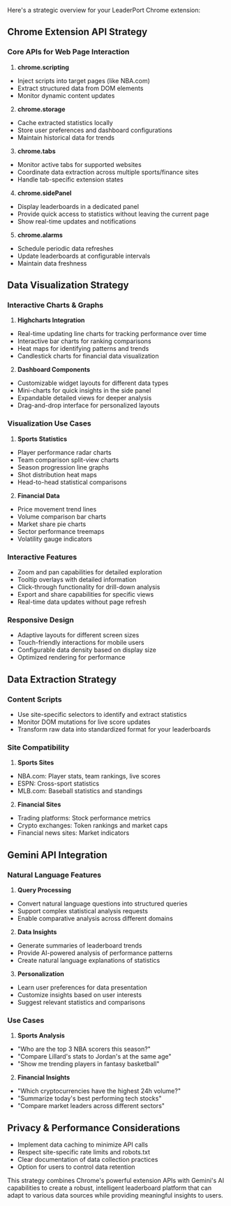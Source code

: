 Here's a strategic overview for your LeaderPort Chrome extension:

## Chrome Extension API Strategy

### Core APIs for Web Page Interaction
1. **chrome.scripting**
- Inject scripts into target pages (like NBA.com)
- Extract structured data from DOM elements
- Monitor dynamic content updates

2. **chrome.storage**
- Cache extracted statistics locally
- Store user preferences and dashboard configurations
- Maintain historical data for trends

3. **chrome.tabs**
- Monitor active tabs for supported websites
- Coordinate data extraction across multiple sports/finance sites
- Handle tab-specific extension states

4. **chrome.sidePanel**
- Display leaderboards in a dedicated panel
- Provide quick access to statistics without leaving the current page
- Show real-time updates and notifications

5. **chrome.alarms**
- Schedule periodic data refreshes
- Update leaderboards at configurable intervals
- Maintain data freshness

## Data Visualization Strategy

### Interactive Charts & Graphs
1. **Highcharts Integration**
- Real-time updating line charts for tracking performance over time
- Interactive bar charts for ranking comparisons
- Heat maps for identifying patterns and trends
- Candlestick charts for financial data visualization

2. **Dashboard Components**
- Customizable widget layouts for different data types
- Mini-charts for quick insights in the side panel
- Expandable detailed views for deeper analysis
- Drag-and-drop interface for personalized layouts

### Visualization Use Cases
1. **Sports Statistics**
- Player performance radar charts
- Team comparison split-view charts
- Season progression line graphs
- Shot distribution heat maps
- Head-to-head statistical comparisons

2. **Financial Data**
- Price movement trend lines
- Volume comparison bar charts
- Market share pie charts
- Sector performance treemaps
- Volatility gauge indicators

### Interactive Features
- Zoom and pan capabilities for detailed exploration
- Tooltip overlays with detailed information
- Click-through functionality for drill-down analysis
- Export and share capabilities for specific views
- Real-time data updates without page refresh

### Responsive Design
- Adaptive layouts for different screen sizes
- Touch-friendly interactions for mobile users
- Configurable data density based on display size
- Optimized rendering for performance

## Data Extraction Strategy

### Content Scripts
- Use site-specific selectors to identify and extract statistics
- Monitor DOM mutations for live score updates
- Transform raw data into standardized format for your leaderboards

### Site Compatibility
1. **Sports Sites**
- NBA.com: Player stats, team rankings, live scores
- ESPN: Cross-sport statistics
- MLB.com: Baseball statistics and standings

2. **Financial Sites**
- Trading platforms: Stock performance metrics
- Crypto exchanges: Token rankings and market caps
- Financial news sites: Market indicators

## Gemini API Integration

### Natural Language Features
1. **Query Processing**
- Convert natural language questions into structured queries
- Support complex statistical analysis requests
- Enable comparative analysis across different domains

2. **Data Insights**
- Generate summaries of leaderboard trends
- Provide AI-powered analysis of performance patterns
- Create natural language explanations of statistics

3. **Personalization**
- Learn user preferences for data presentation
- Customize insights based on user interests
- Suggest relevant statistics and comparisons

### Use Cases
1. **Sports Analysis**
- "Who are the top 3 NBA scorers this season?"
- "Compare Lillard's stats to Jordan's at the same age"
- "Show me trending players in fantasy basketball"

2. **Financial Insights**
- "Which cryptocurrencies have the highest 24h volume?"
- "Summarize today's best performing tech stocks"
- "Compare market leaders across different sectors"

## Privacy & Performance Considerations
- Implement data caching to minimize API calls
- Respect site-specific rate limits and robots.txt
- Clear documentation of data collection practices
- Option for users to control data retention

This strategy combines Chrome's powerful extension APIs with Gemini's AI capabilities to create a robust, intelligent leaderboard platform that can adapt to various data sources while providing meaningful insights to users.
